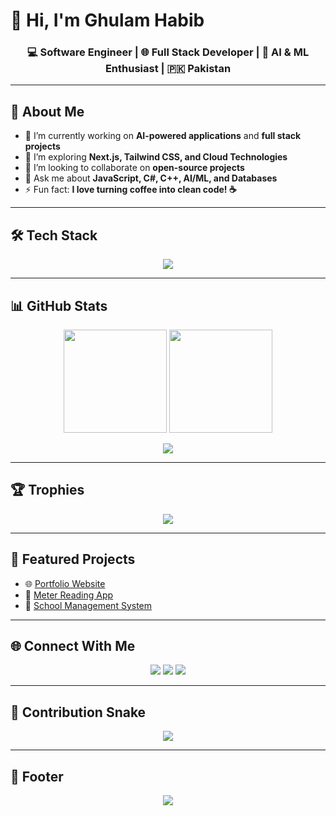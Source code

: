 # 👋 Hi, I'm Ghulam Habib  

<h3 align="center">💻 Software Engineer | 🌐 Full Stack Developer | 🤖 AI & ML Enthusiast | 🇵🇰 Pakistan</h3>  

---

## 🚀 About Me  

- 🔭 I’m currently working on **AI-powered applications** and **full stack projects**  
- 🌱 I’m exploring **Next.js, Tailwind CSS, and Cloud Technologies**  
- 👯 I’m looking to collaborate on **open-source projects**  
- 💬 Ask me about **JavaScript, C#, C++, AI/ML, and Databases**  
- ⚡ Fun fact: **I love turning coffee into clean code! ☕**  

---

## 🛠️ Tech Stack  

<p align="center">  
<img src="https://skillicons.dev/icons?i=html,css,js,ts,react,nextjs,nodejs,express,tailwind,bootstrap,cpp,cs,py,mysql,sqlite,mongodb,firebase,git,github,vscode,linux&perline=9" />  
</p>  

---

## 📊 GitHub Stats  

<p align="center">  
<img src="https://github-readme-stats.vercel.app/api?username=HABIB-X&show_icons=true&theme=tokyonight" height="165"/>  
<img src="https://github-readme-streak-stats.herokuapp.com/?user=HABIB-X&theme=tokyonight" height="165"/>  
</p>  

<p align="center">  
<img src="https://github-readme-activity-graph.vercel.app/graph?username=HABIB-X&theme=tokyo-night" />  
</p>  

---

## 🏆 Trophies  

<p align="center">  
<img src="https://github-profile-trophy.vercel.app/?username=HABIB-X&theme=tokyonight&margin-w=10&margin-h=10&column=7" />  
</p>  

---

## 📂 Featured Projects  

- 🌐 [Portfolio Website](https://github.com/HABIB-X)  
- 📱 [Meter Reading App](https://github.com/HABIB-X)  
- 🏫 [School Management System](https://github.com/HABIB-X)  

---

## 🌐 Connect With Me  

<p align="center">  
<a href="https://linkedin.com/in/ghulam-habib" target="_blank"><img src="https://img.shields.io/badge/-LinkedIn-blue?style=for-the-badge&logo=linkedin" /></a>  
<a href="mailto:ghulamhb.dev@gmail.com"><img src="https://img.shields.io/badge/-Email-red?style=for-the-badge&logo=gmail" /></a>  
<a href="https://github.com/HABIB-X"><img src="https://img.shields.io/badge/-GitHub-black?style=for-the-badge&logo=github" /></a>  
</p>  

---

## 🐍 Contribution Snake  

<p align="center">  
<img src="https://raw.githubusercontent.com/HABIB-X/HABIB-X/output/github-contribution-grid-snake.svg" />  
</p>  

---

## 🌊 Footer  

<p align="center">  
<img src="https://capsule-render.vercel.app/api?type=waving&color=gradient&height=120&section=footer"/>  
</p>  
